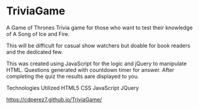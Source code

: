 # TriviaGame

A Game of Thrones Trivia game for those who want to test their knowledge of A Song of Ice and Fire. 

This will be difficult for casual show watchers but doable for book readers and the dedicated few.

This was created using JavaScript for the logic and jQuery to manipulate HTML. Questions generated with countdown timer for answer. After completing the quiz the results aare displayed to you. 

Technologies Utilized
HTML5 CSS JavaScript JQuery

https://cdperez7.github.io/TriviaGame/